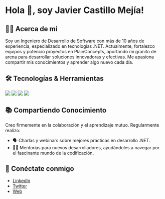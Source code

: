 # Hola 👋, soy Javier Castillo Mejía!

## 👨‍💻 Acerca de mí
Soy un Ingeniero de Desarrollo de Software con más de 10 años de experiencia, especializado en tecnologías .NET. Actualmente, fortalezco equipos y potencio proyectos en PlainConcepts, aportando mi granito de arena para desarrollar soluciones innovadoras y efectivas. Me apasiona compartir mis conocimientos y aprender algo nuevo cada día.

## 🛠️ Tecnologías & Herramientas
![](https://img.shields.io/badge/Code-CSharp-informational?style=flat&logo=c-sharp&logoColor=white&color=2bbc8a)
![](https://img.shields.io/badge/Framework-.NET-informational?style=flat&logo=.net&logoColor=white&color=2bbc8a)
![](https://img.shields.io/badge/Tools-VisualStudio-informational?style=flat&logo=visual-studio&logoColor=white&color=2bbc8a)
![](https://img.shields.io/badge/Platform-Azure-informational?style=flat&logo=microsoft-azure&logoColor=white&color=2bbc8a)

## 📚 Compartiendo Conocimiento
Creo firmemente en la colaboración y el aprendizaje mutuo. Regularmente realizo:
- 🗣️ Charlas y webinars sobre mejores prácticas en desarrollo .NET.
- 👨‍🏫 Mentorías para nuevos desarrolladores, ayudándoles a navegar por el fascinante mundo de la codificación.

## 🤝 Conéctate conmigo
- [LinkedIn](https://www.linkedin.com/in/javiercastillomejia/)
- [Twitter](https://twitter.com/javicastillo)
- [Web](javiercastillomejia.com)
